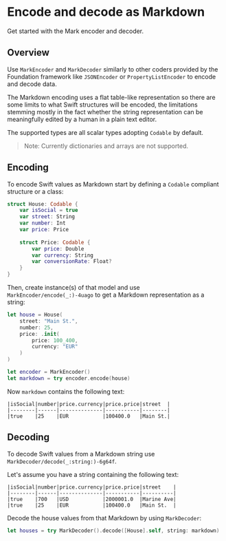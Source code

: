 # Encode and decode as Markdown

Get started with the Mark encoder and decoder.

## Overview

Use ``MarkEncoder`` and ``MarkDecoder`` similarly to other coders provided by the Foundation framework like `JSONEncoder` or `PropertyListEncoder` to encode and decode data.

The Markdown encoding uses a flat table-like representation so there are some limits to what Swift structures will be encoded, the limitations stemming mostly in the fact whether the string representation can be meaningfully edited by a human in a plain text editor.

The supported types are all scalar types adopting `Codable` by default.

> Note: Currently dictionaries and arrays are not supported.

## Encoding

To encode Swift values as Markdown start by defining a `Codable` compliant structure or a class:

```swift
struct House: Codable {
    var isSocial = true
    var street: String
    var number: Int
    var price: Price
    
    struct Price: Codable {
        var price: Double
        var currency: String
        var conversionRate: Float?
    }
}
```

Then, create instance(s) of that model and use ``MarkEncoder/encode(_:)-4uago`` to get a Markdown representation as a string:

```swift
let house = House(
    street: "Main St.",
    number: 25,
    price: .init(
        price: 100_400,
        currency: "EUR"
    )
)

let encoder = MarkEncoder()
let markdown = try encoder.encode(house)
```

Now `markdown` contains the following text:

```text
|isSocial|number|price.currency|price.price|street  |
|--------|------|--------------|-----------|--------|
|true    |25    |EUR           |100400.0   |Main St.|
```

## Decoding

To decode Swift values from a Markdown string use ``MarkDecoder/decode(_:string:)-6g64f``.

Let's assume you have a string containing the following text:

```text
|isSocial|number|price.currency|price.price|street    |
|--------|------|--------------|-----------|----------|
|true    |700   |USD           |2000001.0  |Marine Ave|
|true    |25    |EUR           |100400.0   |Main St.  |
```

Decode the house values from that Markdown by using ``MarkDecoder``:

```swift
let houses = try MarkDecoder().decode([House].self, string: markdown)
```
